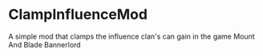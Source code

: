 # ClampInfluenceMod
A simple mod that clamps the influence clan's can gain in the game Mount And Blade Bannerlord

